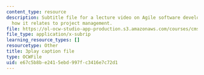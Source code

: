 ```yaml
---
content_type: resource
description: Subtitle file for a lecture video on Agile software development, and
  how it relates to project management.
file: https://ol-ocw-studio-app-production.s3.amazonaws.com/courses/cms-611j-creating-video-games-fall-2014/e67c5b8be2415ebd997fc3416e7c72d1_UxMpn92vGXs.vtt
file_type: application/x-subrip
learning_resource_types: []
resourcetype: Other
title: 3play caption file
type: OCWFile
uid: e67c5b8b-e241-5ebd-997f-c3416e7c72d1
---
```

